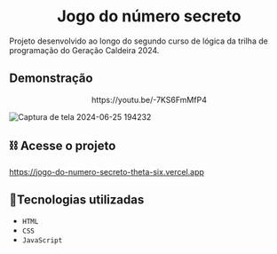 <h1 align="center"> Jogo do número secreto  </h1>

<p>Projeto desenvolvido ao longo do segundo curso de lógica da trilha de programação do Geração Caldeira 2024.</p>


 ## Demonstração
 <div align="center">https://youtu.be/-7KS6FmMfP4</div>  <p></p>

![Captura de tela 2024-06-25 194232](https://github.com/namartinxs/jogo-do-numero-secreto/assets/133926013/5d3a4c91-37f3-4581-a162-677ee4a687f6)

## :chains: Acesse o projeto  

https://jogo-do-numero-secreto-theta-six.vercel.app

## :wrench:Tecnologias utilizadas

- ``HTML``
- ``CSS``
- ``JavaScript``



